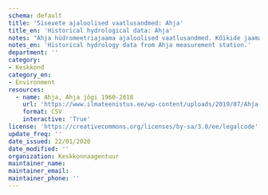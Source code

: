 ```yaml
---
schema: default
title: 'Sisevete ajaloolised vaatlusandmed: Ahja'
title_en: 'Historical hydrological data: Ahja'
notes: "Ahja hüdromeetriajaama ajaloolised vaatlusandmed. Kõikide jaamade andmed on Riigi Ilmateenistuse <a href=\"http://www.ilmateenistus.ee/siseveed/ajaloolised-vaatlusandmed/\">kodulehelt</a> tasuta kõigile kättesaadavad. Arvutatud on pikaajalised keskmised ja ajaloolised maksimaalsed/minimaalsed vooluhulgad."
notes_en: 'Historical hydrology data from Ahja measurement station.'
department: ''
category:
- Keskkond
category_en:
- Environment
resources:
  - name: Ahja, Ahja jõgi 1960-2018
    url: 'https://www.ilmateenistus.ee/wp-content/uploads/2019/07/Ahja-1960-2018.csv'
    format: CSV
    interactive: 'True'
license: 'https://creativecommons.org/licenses/by-sa/3.0/ee/legalcode'
update_freq: ''
date_issued: 22/01/2020
date_modified: ''
organization: Keskkonnaagentuur
maintainer_name: 
maintainer_email:
maintainer_phone: ''
---
```

